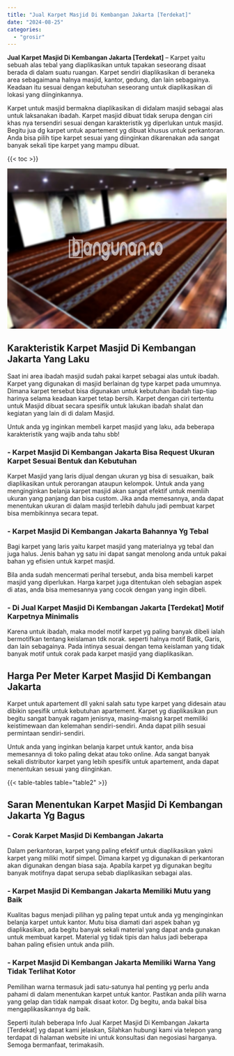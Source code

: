 ```yaml
---
title: "Jual Karpet Masjid Di Kembangan Jakarta [Terdekat]"
date: "2024-08-25"
categories: 
  - "grosir"
---
```


**Jual Karpet Masjid Di Kembangan Jakarta \[Terdekat\]** – Karpet yaitu sebuah alas tebal yang diaplikasikan untuk tapakan seseorang disaat berada di dalam suatu ruangan. Karpet sendiri diaplikasikan di beraneka area sebagaimana halnya masjid, kantor, gedung, dan lain sebagainya. Keadaan itu sesuai dengan kebutuhan seseorang untuk diaplikasikan di lokasi yang diinginkannya.

Karpet untuk masjid bermakna diaplikasikan di didalam masjid sebagai alas untuk laksanakan ibadah. Karpet masjid dibuat tidak serupa dengan ciri khas nya tersendiri sesuai dengan karakteristik yg diperlukan untuk masjid. Begitu jua dg karpet untuk apartement yg dibuat khusus untuk perkantoran. Anda bisa pilih tipe karpet sesuai yang diinginkan dikarenakan ada sangat banyak sekali tipe karpet yang mampu dibuat.

{{< toc >}}

![Jual Karpet Masjid Di Kembangan Jakarta [Terdekat]](/images/grosir-karpet-murah-71.png)

## Karakteristik Karpet Masjid Di Kembangan Jakarta Yang Laku

Saat ini area ibadah masjid sudah pakai karpet sebagai alas untuk ibadah. Karpet yang digunakan di masjid berlainan dg type karpet pada umumnya. Dimana karpet tersebut bisa digunakan untuk kebutuhan ibadah tiap-tiap harinya selama keadaan karpet tetap bersih. Karpet dengan ciri tertentu untuk Masjid dibuat secara spesifik untuk lakukan ibadah shalat dan kegiatan yang lain di di dalam Masjid.

Untuk anda yg inginkan membeli karpet masjid yang laku, ada beberapa karakteristik yang wajib anda tahu sbb!

### \- Karpet Masjid Di Kembangan Jakarta Bisa Request Ukuran Karpet Sesuai Bentuk dan Kebutuhan

Karpet Masjid yang laris dijual dengan ukuran yg bisa di sesuaikan, baik diaplikasikan untuk perorangan ataupun kelompok. Untuk anda yang menginginkan belanja karpet masjid akan sangat efektif untuk memliih ukuran yang panjang dan bisa custom. Jika anda memesannya, anda dapat menentukan ukuran di dalam masjid terlebih dahulu jadi pembuat karpet bisa membikinnya secara tepat.

### \- Karpet Masjid Di Kembangan Jakarta Bahannya Yg Tebal

Bagi karpet yang laris yaitu karpet masjid yang materialnya yg tebal dan juga halus. Jenis bahan yg satu ini dapat sangat menolong anda untuk pakai bahan yg efisien untuk karpet masjid.

Bila anda sudah mencermati perihal tersebut, anda bisa membeli karpet masjid yang diperlukan. Harga karpet juga ditentukan oleh sebagian aspek di atas, anda bisa memesannya yang cocok dengan yang ingin dibeli.

### \- Di Jual Karpet Masjid Di Kembangan Jakarta \[Terdekat\] Motif Karpetnya Minimalis

Karena untuk ibadah, maka model motif karpet yg paling banyak dibeli ialah bermotifkan tentang keislaman tdk norak. seperti halnya motif Batik, Garis, dan lain sebagainya. Pada intinya sesuai dengan tema keislaman yang tidak banyak motif untuk corak pada karpet masjid yang diaplikasikan.

## Harga Per Meter Karpet Masjid Di Kembangan Jakarta

Karpet untuk apartement dll yakni salah satu type karpet yang didesain atau dibikin spesifik untuk kebutuhan apartement. Karpet yg diaplikasikan pun begitu sangat banyak ragam jenisnya, masing-maisng karpet memiliki keistimewaan dan kelemahan sendiri-sendiri. Anda dapat pilih sesuai permintaan sendiri-sendiri.

Untuk anda yang inginkan belanja karpet untuk kantor, anda bisa memesannya di toko paling dekat atau toko online. Ada sangat banyak sekali distributor karpet yang lebih spesifik untuk apartement, anda dapat menentukan sesuai yang diinginkan.

{{< table-tables table="table2" >}}

## Saran Menentukan Karpet Masjid Di Kembangan Jakarta Yg Bagus

### \- Corak Karpet Masjid Di Kembangan Jakarta

Dalam perkantoran, karpet yang paling efektif untuk diaplikasikan yakni karpet yang miliki motif simpel. Dimana karpet yg digunakan di perkantoran akan digunakan dengan biasa saja. Apabila karpet yg digunakan begitu banyak motifnya dapat serupa sebab diaplikasikan sebagai alas.

### \- Karpet Masjid Di Kembangan Jakarta Memiliki Mutu yang Baik

Kualitas bagus menjadi pilihan yg paling tepat untuk anda yg menginginkan belanja karpet untuk kantor. Mutu bisa diamati dari aspek bahan yg diaplikasikan, ada begitu banyak sekali material yang dapat anda gunakan untuk membuat karpet. Material yg tidak tipis dan halus jadi beberapa bahan paling efisien untuk anda pilih.

### \- Karpet Masjid Di Kembangan Jakarta Memiliki Warna Yang Tidak Terlihat Kotor

Pemilihan warna termasuk jadi satu-satunya hal penting yg perlu anda pahami di dalam menentukan karpet untuk kantor. Pastikan anda pilih warna yang gelap dan tidak nampak disaat kotor. Dg begitu, anda bakal bisa mengaplikasikannya dg baik.

Seperti itulah beberapa Info Jual Karpet Masjid Di Kembangan Jakarta \[Terdekat\] yg dapat kami jelaskan, Silahkan hubungi kami via telepon yang terdapat di halaman website ini untuk konsultasi dan negosiasi harganya. Semoga bermanfaat, terimakasih.
